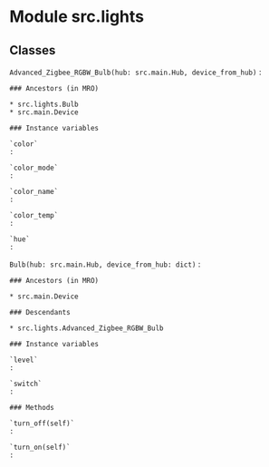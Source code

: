 Module src.lights
=================

Classes
-------

`Advanced_Zigbee_RGBW_Bulb(hub: src.main.Hub, device_from_hub)`
:   

    ### Ancestors (in MRO)

    * src.lights.Bulb
    * src.main.Device

    ### Instance variables

    `color`
    :

    `color_mode`
    :

    `color_name`
    :

    `color_temp`
    :

    `hue`
    :

`Bulb(hub: src.main.Hub, device_from_hub: dict)`
:   

    ### Ancestors (in MRO)

    * src.main.Device

    ### Descendants

    * src.lights.Advanced_Zigbee_RGBW_Bulb

    ### Instance variables

    `level`
    :

    `switch`
    :

    ### Methods

    `turn_off(self)`
    :

    `turn_on(self)`
    :